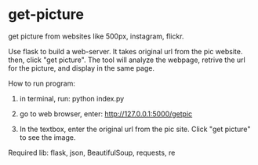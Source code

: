 # get-picture
get picture from websites like 500px, instagram, flickr.

Use flask to build a web-server. It takes original url from the pic website. then, click "get picture". The tool will analyze the webpage, retrive the url for the picture, and display in the same page.

How to run program:

1. in terminal, run:
python index.py

2. go to web browser, enter:
http://127.0.0.1:5000/getpic

3. In the textbox, enter the original url from the pic site. Click "get picture" to see the image.

Required lib:
flask, json, BeautifulSoup, requests, re
